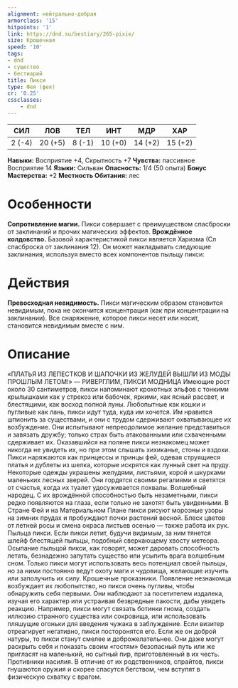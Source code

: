 ```yaml
---
alignment: нейтрально-добрая
armorclass: '15'
hitpoints: '1'
link: https://dnd.su/bestiary/265-pixie/
size: Крошечная
speed: '10'
tags:
- dnd
- существо
- бестиарий
title: Пикси
type: Фея (фея)
cr: '0.25'
cssclasses:
    - dnd
---
```



| СИЛ | ЛОВ | ТЕЛ | ИНТ | МДР | ХАР |
|---|---|---|---|---|---|
| 2 (-4) | 20 (+5) | 8 (-1) | 10 (+0) | 14 (+2) | 15 (+2) |
**Навыки:** Восприятие +4, Скрытность +7
**Чувства:** пассивное Восприятие 14
**Языки:** Сильван
**Опасность:** 1/4 (50 опыта)
**Бонус Мастерства:** +2
**Местность Обитания:** лес


# Особенности
**Сопротивление магии.** Пикси совершает с преимуществом спасброски от заклинаний и прочих магических эффектов.
**Врождённое колдовство.** Базовой характеристикой пикси является Харизма (Сл спасброска от заклинания 12). Он может накладывать следующие заклинания, используя вместо всех компонентов пыльцу пикси:


# Действия
**Превосходная невидимость.** Пикси магическим образом становится невидимым, пока не окончится концентрация (как при концентрации на заклинании). Все снаряжение, которое пикси несет или носит, становится невидимым вместе с ним.


# Описание
«ПЛАТЬЯ ИЗ ЛЕПЕСТКОВ И ШАПОЧКИ ИЗ ЖЕЛУДЕЙ ВЫШЛИ ИЗ МОДЫ ПРОШЛЫМ ЛЕТОМ!» — РИВЕРГЛИМ, ПИКСИ МОДНИЦА Имеющие рост около 30 сантиметров, пикси напоминают крохотных эльфов с тонкими крылышками как у стрекоз или бабочек, яркими, как ясный рассвет, и блестящими, как восход полной луны. Любопытные как кошки и пугливые как лань, пикси идут туда, куда им хочется. Им нравится шпионить за существами, и они с трудом сдерживают охватывающее их возбуждение. Они испытывают непреодолимое желание представиться и завязать дружбу; только страх быть атакованными или схваченными сдерживает их. Оказавшийся на поляне пикси незнакомец может никогда не увидеть их, но при этом слышать хихиканье, стоны и вздохи. Пикси наряжаются как принцессы и принцы фей, одевая струящиеся платья и дублеты из шелка, которые искрятся как лунный свет на пруду. Некоторые одежды украшены желудями, листьями, корой и шкурками маленьких лесных зверей. Они гордятся своими регалиями и светятся от счастья, когда их туалет удосуживается похвалы. Волшебный народец. С их врождённой способностью быть незаметными, пикси редко появляются на глаза, если только не захотят быть увиденными. В Стране Фей и на Материальном Плане пикси рисуют морозные узоры на зимних прудах и пробуждают почки растений весной. Блеск цветов от летней росы и смена окраса листьев осенью — также работа их рук. Пыльца пикси. Если пикси летит, будучи видимым, за ним тянется шлейф блестящей пыльцы, подобный сверкающему хвосту метеора. Осыпание пыльцой пикси, как говорят, может даровать способность летать, безнадежно запутать существо или усыпить врага волшебным сном. Только пикси могут использовать весь потенциал своей пыльцы, но за ними постоянно ведут охоту маги и чудовища, желающие изучить или заполучить их силу. Крошечные проказники. Появление незнакомца возбуждает их любопытство, но пикси очень пугливы, чтобы обнаружить себя первыми. Они наблюдают за посетителем издалека, изучая его характер или устраивая безвредные пакости, дабы увидеть реакцию. Например, пикси могут связать ботинки гнома, создать иллюзию странного существа или сокровища, или использовать пляшущие огоньки для введения чужака в заблуждение. Если визитер отреагирует негативно, пикси посторонятся его. Если же он доброй натуры, то пикси станут смелее и доброжелательнее. Они даже могут раскрыть себя и показать своим «гостям» безопасный путь или же пригласят на маленький, но сытный пир, приготовленный в их честь. Противники насилия. В отличие от их родственников, спрайтов, пикси гнушаются оружия и скорее спасутся бегством, чем вступят в физическую схватку с врагом.